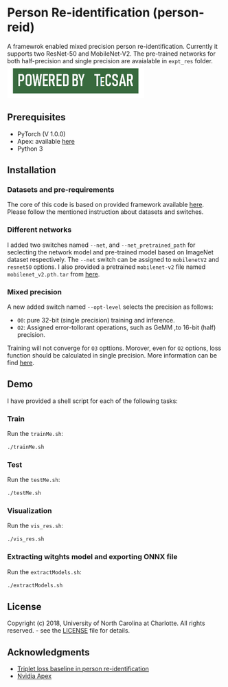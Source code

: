 # Person Re-identification (person-reid)
A framewrok enabled mixed precision person re-identification. Currently it supports two ResNet-50 and MobileNet-V2. The pre-trained networks for both half-precision and single precision are avaialable in `expt_res` folder.
![POWERED BY TeCSAR](https://raw.githubusercontent.com/TeCSAR-UNCC/Deep_RACE/master/logo/tecsarPowerBy.png)
## Prerequisites
* PyTorch (V 1.0.0)
* Apex: available [here](https://github.com/NVIDIA/apex)
* Python 3
## Installation
### Datasets and pre-requirements
The core of this code is based on provided framework available [here](https://github.com/huanghoujing/person-reid-triplet-loss-baseline). Please follow the mentioned instruction about datasets and switches. 
### Different networks
I added two switches named `--net`, and `--net_pretrained_path` for seclecting the network model and pre-trained model based on ImageNet dataset respectively. The `--net` switch can be assigned to `mobilenetV2` and `resnet50` options. I also provided a pretrained `mobilenet-v2` file named `mobilenet_v2.pth.tar` from [here](http://sceneparsing.csail.mit.edu/model/pretrained_resnet/). 
### Mixed precision
A new added switch named `--opt-level` selects the precision as follows:
* `O0`: pure 32-bit (single precision) training and inference.
* `O2`: Assigned error-tollorant operations, such as GeMM ,to 16-bit (half) precision.

Training will not converge for `O3` opttions. Morover, even for `O2` options, loss function should be calculated in single precision. More information can be find [here](https://nvidia.github.io/apex/amp.html). 

## Demo
I have provided a shell script for each of the following tasks:
### Train
Run the `trainMe.sh`:
```bash
./trainMe.sh
```
### Test
Run the `testMe.sh`:
```bash
./testMe.sh
```
### Visualization
Run the `vis_res.sh`:
```bash
./vis_res.sh
```
### Extracting witghts model and exporting ONNX file
Run the `extractModels.sh`:
```bash
./extractModels.sh
```


## License
Copyright (c) 2018, University of North Carolina at Charlotte. All rights reserved. - see the [LICENSE](https://raw.githubusercontent.com/TeCSAR-UNCC/Deep_RACE/master/LICENSE) file for details.

## Acknowledgments
* [Triplet loss baseline in person re-identification](https://github.com/huanghoujing/person-reid-triplet-loss-baseline)
* [Nvidia Apex](https://github.com/NVIDIA/apex)